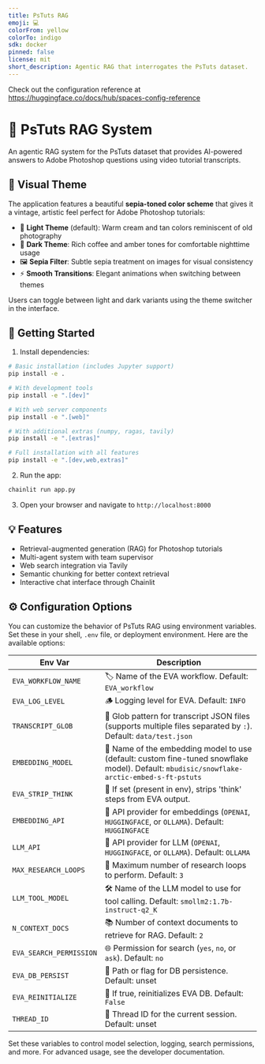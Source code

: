 ```yaml
---
title: PsTuts RAG
emoji: 💻
colorFrom: yellow
colorTo: indigo
sdk: docker
pinned: false
license: mit
short_description: Agentic RAG that interrogates the PsTuts dataset.
---
```


Check out the configuration reference at https://huggingface.co/docs/hub/spaces-config-reference

# 🤖 PsTuts RAG System

An agentic RAG system for the PsTuts dataset that provides AI-powered answers to Adobe Photoshop questions using video tutorial transcripts.

## 🎨 Visual Theme

The application features a beautiful **sepia-toned color scheme** that gives it a vintage, artistic feel perfect for Adobe Photoshop tutorials:

- 🌅 **Light Theme** (default): Warm cream and tan colors reminiscent of old photography
- 🌙 **Dark Theme**: Rich coffee and amber tones for comfortable nighttime usage
- 🖼️ **Sepia Filter**: Subtle sepia treatment on images for visual consistency
- ⚡ **Smooth Transitions**: Elegant animations when switching between themes

Users can toggle between light and dark variants using the theme switcher in the interface.

## 🚀 Getting Started

1. Install dependencies:

```bash
# Basic installation (includes Jupyter support)
pip install -e .

# With development tools
pip install -e ".[dev]"

# With web server components
pip install -e ".[web]"

# With additional extras (numpy, ragas, tavily)
pip install -e ".[extras]"

# Full installation with all features
pip install -e ".[dev,web,extras]"
```

2. Run the app:
```bash
chainlit run app.py
```

3. Open your browser and navigate to `http://localhost:8000`

## 💡 Features

- Retrieval-augmented generation (RAG) for Photoshop tutorials
- Multi-agent system with team supervisor
- Web search integration via Tavily
- Semantic chunking for better context retrieval
- Interactive chat interface through Chainlit

## ⚙️ Configuration Options

You can customize the behavior of PsTuts RAG using environment variables. Set these in your shell, `.env` file, or deployment environment. Here are the available options:

| Env Var | Description |
|---------|-------------|
| `EVA_WORKFLOW_NAME` | 🏷️ Name of the EVA workflow. Default: `EVA_workflow` |
| `EVA_LOG_LEVEL` | 🪵 Logging level for EVA. Default: `INFO` |
| `TRANSCRIPT_GLOB` | 📄 Glob pattern for transcript JSON files (supports multiple files separated by `:`). Default: `data/test.json` |
| `EMBEDDING_MODEL` | 🧊 Name of the embedding model to use (default: custom fine-tuned snowflake model). Default: `mbudisic/snowflake-arctic-embed-s-ft-pstuts` |
| `EVA_STRIP_THINK` | 💭 If set (present in env), strips 'think' steps from EVA output. |
| `EMBEDDING_API` | 🔌 API provider for embeddings (`OPENAI`, `HUGGINGFACE`, or `OLLAMA`). Default: `HUGGINGFACE` |
| `LLM_API` | 🤖 API provider for LLM (`OPENAI`, `HUGGINGFACE`, or `OLLAMA`). Default: `OLLAMA` |
| `MAX_RESEARCH_LOOPS` | 🔁 Maximum number of research loops to perform. Default: `3` |
| `LLM_TOOL_MODEL` | 🛠️ Name of the LLM model to use for tool calling. Default: `smollm2:1.7b-instruct-q2_K` |
| `N_CONTEXT_DOCS` | 📚 Number of context documents to retrieve for RAG. Default: `2` |
| `EVA_SEARCH_PERMISSION` | 🌐 Permission for search (`yes`, `no`, or `ask`). Default: `no` |
| `EVA_DB_PERSIST` | 💾 Path or flag for DB persistence. Default: unset |
| `EVA_REINITIALIZE` | 🔄 If true, reinitializes EVA DB. Default: `False` |
| `THREAD_ID` | 🧵 Thread ID for the current session. Default: unset |

Set these variables to control model selection, logging, search permissions, and more. For advanced usage, see the developer documentation.
